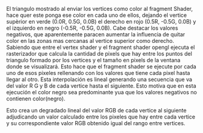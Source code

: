 El triangulo mostrado al enviar los vertices como color al fragment Shader, hace quer este ponga ese color en cada uno de ellos, 
dejando el vertice supèrior en verde (0.0R, 0.5G, 0.0B) el derecho en rojo (0.5R, -0.5G, 0.0B) y el izquierdo en negro (-0.5R, -0.5G, 0.0B).
Cabe destacar los valores negativos, que aparentemente paracen aumentar la influencia de quitar color en las zonas mas cercanas al vertice superior como derecho.
Sabiendo que entre el vertex shader y el fragment shader opengl ejecuta el rasterizador que calcula la cantidad de pixels que hay entre los puntos del triangulo 
formado por los vertices y el tamaño en pixels de la ventana donde se visualizará.
Esto hace que el fragment shader se ejecute por cada uno de esos pixeles rellenando con los valores que tiene cada pixel hasta llegar al otro.
Esta interpolación es lineal generando una secuencia que va del valor R G y B de cada vertice hasta el siguiente.
Esto motiva que en esta ejecución el color negro sea predominante yua que los valores negativos no contienen color(negro).

Esto crea un degradado lineal del valor RGB de cada vertice al siguiente adjudicando un valor calculado entre los pixeles que hay entre cada vertice y su correspondiente
valor RGB obtenido igual del rango entre vertices.